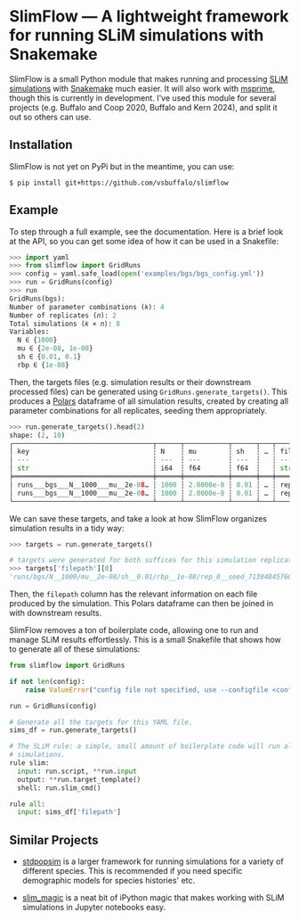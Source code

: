 # SlimFlow — A lightweight framework for running SLiM simulations with Snakemake

SlimFlow is a small Python module that makes running and processing [SLiM
simulations](https://messerlab.org/slim/) with
[Snakemake](https://snakemake.readthedocs.io/en/stable/) much easier. It will
also work with [msprime](https://tskit.dev/software/msprime.html), though this
is currently in development. I've used this module for several projects (e.g.
Buffalo and Coop 2020, Buffalo and Kern 2024), and split it out so others can
use. 

## Installation

SlimFlow is not yet on PyPi but in the meantime, you can use:

```
$ pip install git+https://github.com/vsbuffalo/slimflow
```

## Example

To step through a full example, see the documentation. Here is a brief look 
at the API, so you can get some idea of how it can be used in a Snakefile:

```python
>>> import yaml
>>> from slimflow import GridRuns
>>> config = yaml.safe_load(open('examples/bgs/bgs_config.yml'))
>>> run = GridRuns(config)
>>> run
GridRuns(bgs):
Number of parameter combinations (𝑘): 4
Number of replicates (𝑛): 2
Total simulations (𝑘 × 𝑛): 8
Variables:
  N ∈ {1000}
  mu ∈ {2e-08, 1e-08}
  sh ∈ {0.01, 0.1}
  rbp ∈ {1e-08}
```

Then, the targets files (e.g. simulation results or their downstream processed
files) can be generated using `GridRuns.generate_targets()`. This produces a
[Polars](https://pola.rs) dataframe of all simulation results, created by
creating all parameter combinations for all replicates, seeding them
appropriately.


```python
>>> run.generate_targets().head(2)
shape: (2, 10)
┌───────────────────────────────────┬──────┬───────────┬──────┬───┬───────────────────────────────────┬─────┬─────────────────────┬──────────────┐
│ key                               ┆ N    ┆ mu        ┆ sh   ┆ … ┆ filename                          ┆ rep ┆ seed                ┆ suffix       │
│ ---                               ┆ ---  ┆ ---       ┆ ---  ┆   ┆ ---                               ┆ --- ┆ ---                 ┆ ---          │
│ str                               ┆ i64  ┆ f64       ┆ f64  ┆   ┆ str                               ┆ i64 ┆ i64                 ┆ str          │
╞═══════════════════════════════════╪══════╪═══════════╪══════╪═══╪═══════════════════════════════════╪═════╪═════════════════════╪══════════════╡
│ runs___bgs___N__1000___mu__2e-08… ┆ 1000 ┆ 2.0000e-8 ┆ 0.01 ┆ … ┆ rep_0__seed_7138484576005690179_… ┆ 0   ┆ 7138484576005690179 ┆ treeseq.tree │
│ runs___bgs___N__1000___mu__2e-08… ┆ 1000 ┆ 2.0000e-8 ┆ 0.01 ┆ … ┆ rep_0__seed_7138484576005690179_… ┆ 0   ┆ 7138484576005690179 ┆ log.tsv.gz   │
└───────────────────────────────────┴──────┴───────────┴──────┴───┴───────────────────────────────────┴─────┴─────────────────────┴──────────────┘
```

We can save these targets, and take a look at how SlimFlow organizes simulation results
in a tidy way:

```python
>>> targets = run.generate_targets()

# targets were generated for both suffices for this simulation replicate:
>>> targets['filepath'][0]
'runs/bgs/N__1000/mu__2e-08/sh__0.01/rbp__1e-08/rep_0__seed_7138484576005690179__treeseq.tree'

```

Then, the `filepath` column has the relevant information on each file produced
by the simulation. This Polars dataframe can then be joined in with downstream
results.

SlimFlow removes a ton of boilerplate code, allowing one to run and manage SLiM
results effortlessly. This is a small Snakefile that shows how to generate all
of these simulations:


```python
from slimflow import GridRuns

if not len(config):
    raise ValueError("config file not specified, use --configfile <config>.yml")

run = GridRuns(config)

# Generate all the targets for this YAML file.
sims_df = run.generate_targets()

# The SLiM rule: a simple, small amount of boilerplate code will run all
# simulations.
rule slim:
  input: run.script, **run.input
  output: **run.target_template()
  shell: run.slim_cmd()

rule all:
  input: sims_df['filepath']
```

## Similar Projects

 - [stdpopsim](https://github.com/popsim-consortium/stdpopsim) is a larger framework
   for running simulations for a variety of different species. This is recommended if
   you need specific demographic models for species histories' etc.

 - [slim_magic](https://github.com/andrewkern/slim_magic) is a neat bit of iPython
   magic that makes working with SLiM simulations in Jupyter notebooks easy.
